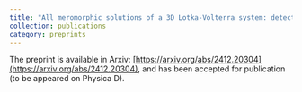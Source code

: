 ```yaml
---
title: "All meromorphic solutions of a 3D Lotka-Volterra system: detecting partial integrability"
collection: publications
category: preprints
---
```

The preprint is available in Arxiv: [https://arxiv.org/abs/2412.20304](https://arxiv.org/abs/2412.20304), and has been accepted for publication (to be appeared on Physica D).
